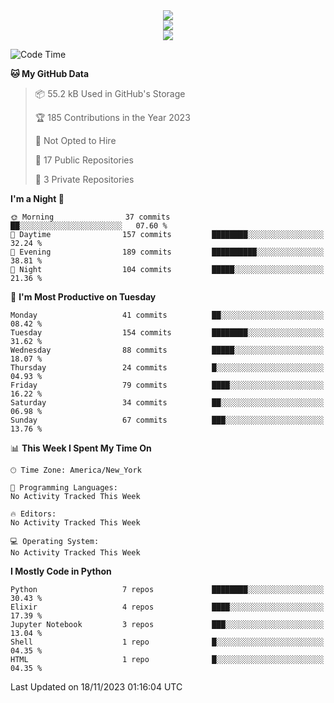 
<div align="center"><img src="https://readme-typing-svg.demolab.com?font=Fira+Code&pause=1000&center=true&vCenter=true&width=435&lines=Hello%EF%BD%9E;I+LIKE+CODING%EF%BC%81;%E5%BC%B7%E5%8C%96%E5%AD%A6%E7%BF%92%E3%81%AB%E5%A4%A7%E5%A5%BD%E3%81%8D%EF%BC%81;%E6%B0%B8%E8%BF%9C%E5%96%9C%E6%AC%A2%E9%B2%A8%E9%B2%A8%EF%BC%81%EF%BC%81%EF%BC%81" />  
</div>

<div align="center"><img src="https://github-readme-stats.vercel.app/api?username=ruoyuGao&theme=black-red" />  
</div>

<div align="center">
    <img src="https://github-readme-stats.vercel.app/api/top-langs/?username=ruoyuGao&layout=compact&theme=black-red"/>
</div>

<!--START_SECTION:waka-->
![Code Time](http://img.shields.io/badge/Code%20Time-182%20hrs%204%20mins-blue)

**🐱 My GitHub Data** 

> 📦 55.2 kB Used in GitHub's Storage 
 > 
> 🏆 185 Contributions in the Year 2023
 > 
> 🚫 Not Opted to Hire
 > 
> 📜 17 Public Repositories 
 > 
> 🔑 3 Private Repositories 
 > 
**I'm a Night 🦉** 

```text
🌞 Morning                37 commits          ██░░░░░░░░░░░░░░░░░░░░░░░   07.60 % 
🌆 Daytime                157 commits         ████████░░░░░░░░░░░░░░░░░   32.24 % 
🌃 Evening                189 commits         ██████████░░░░░░░░░░░░░░░   38.81 % 
🌙 Night                  104 commits         █████░░░░░░░░░░░░░░░░░░░░   21.36 % 
```
📅 **I'm Most Productive on Tuesday** 

```text
Monday                   41 commits          ██░░░░░░░░░░░░░░░░░░░░░░░   08.42 % 
Tuesday                  154 commits         ████████░░░░░░░░░░░░░░░░░   31.62 % 
Wednesday                88 commits          █████░░░░░░░░░░░░░░░░░░░░   18.07 % 
Thursday                 24 commits          █░░░░░░░░░░░░░░░░░░░░░░░░   04.93 % 
Friday                   79 commits          ████░░░░░░░░░░░░░░░░░░░░░   16.22 % 
Saturday                 34 commits          ██░░░░░░░░░░░░░░░░░░░░░░░   06.98 % 
Sunday                   67 commits          ███░░░░░░░░░░░░░░░░░░░░░░   13.76 % 
```


📊 **This Week I Spent My Time On** 

```text
🕑︎ Time Zone: America/New_York

💬 Programming Languages: 
No Activity Tracked This Week

🔥 Editors: 
No Activity Tracked This Week

💻 Operating System: 
No Activity Tracked This Week
```

**I Mostly Code in Python** 

```text
Python                   7 repos             ████████░░░░░░░░░░░░░░░░░   30.43 % 
Elixir                   4 repos             ████░░░░░░░░░░░░░░░░░░░░░   17.39 % 
Jupyter Notebook         3 repos             ███░░░░░░░░░░░░░░░░░░░░░░   13.04 % 
Shell                    1 repo              █░░░░░░░░░░░░░░░░░░░░░░░░   04.35 % 
HTML                     1 repo              █░░░░░░░░░░░░░░░░░░░░░░░░   04.35 % 
```




 Last Updated on 18/11/2023 01:16:04 UTC
<!--END_SECTION:waka-->
